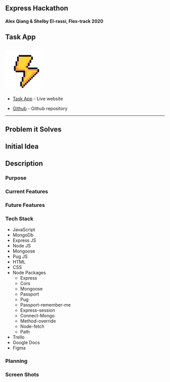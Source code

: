 ## Express Hackathon

#### Alex Qiang & Shelby El-rassi, Flex-track 2020

## Task App
![Pixel](public/images/bolt.png)
-----

* [Task App]( https://sleepy-falls-92191.herokuapp.com/) - Live website

* [Github](https://github.com/Shelby219/express_hackathon) - Github repository

-----

## Problem it Solves

## Initial Idea

## Description

### Purpose

### Current Features

### Future Features

### Tech Stack

- JavaScript
- MongoDb
- Express JS
- Node JS
- Mongoose
- Pug JS
- HTML
- CSS
- Node Packages
    - Express
    - Cors
    - Mongoose
    - Passport
    - Pug
    - Passport-remember-me
    - Express-session
    - Connect-Mongo
    - Method-override
    - Node-fetch
    - Path
- Trello
- Google Docs
- Figma 

### Planning

### Screen Shots


